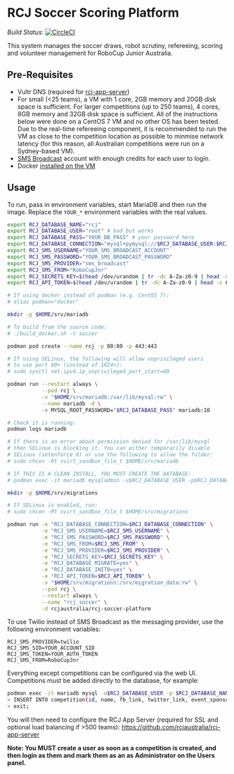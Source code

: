 # RCJ Soccer Scoring Platform

*Build Status:* [![CircleCI](https://circleci.com/gh/rcjaustralia/rcj-soccer-platform.svg?style=svg)](https://circleci.com/gh/rcjaustralia/rcj-soccer-platform)

This system manages the soccer draws, robot scrutiny, refereeing, scoring and volunteer management for RoboCup Junior Australia.

## Pre-Requisites
* Vultr DNS (required for [rcj-app-server](https://github.com/rcjaustralia/rcj-app-server))
* For small (<25 teams), a VM with 1 core, 2GB memory and 20GB disk space is sufficient. For larger competitions (up to 250 teams), 4 cores, 8GB memory and 32GB disk space is sufficient. All of the instructions below were done on a CentOS 7 VM and no other OS has been tested. Due to the real-time refereeing component, it is recommended to run the VM as close to the competition location as possible to minmise network latency (for this reason, all Australian competitions were run on a Sydney-based VM).
* [SMS Broadcast](https://www.smsbroadcast.com.au) account with enough credits for each user to login.
* Docker [installed on the VM](https://docs.docker.com/install/linux/docker-ce/centos/)

## Usage
To run, pass in environment variables, start MariaDB and then run the image. Replace the `YOUR_*` environment variables with the real values. 

```bash
export RCJ_DATABASE_NAME="rcj"
export RCJ_DATABASE_USER="root" # bad but works
export RCJ_DATABASE_PASS="YOUR_DB_PASS" # your password here
export RCJ_DATABASE_CONNECTION="mysql+pymysql://$RCJ_DATABASE_USER:$RCJ_DATABASE_PASS@mariadb/$RCJ_DATABASE_NAME"
export RCJ_SMS_USERNAME="YOUR_SMS_BROADCAST_ACCOUNT"
export RCJ_SMS_PASSWORD="YOUR_SMS_BROADCAST_PASSWORD"
export RCJ_SMS_PROVIDER="sms_broadcast"
export RCJ_SMS_FROM="RoboCupJnr"
export RCJ_SECRETS_KEY=$(head /dev/urandom | tr -dc A-Za-z0-9 | head -c 64)
export RCJ_API_TOKEN=$(head /dev/urandom | tr -dc A-Za-z0-9 | head -c 64)

# If using docker instead of podman (e.g. CentOS 7):
# alias podman="docker"

mkdir -p $HOME/srv/mariadb

# To build from the source code:
# ./build_docker.sh -t soccer

podman pod create --name rcj -p 80:80 -p 443:443

# If using SELinux, the following will allow unprivileged users
# to use port 80+ (instead of 1024+):
# sudo sysctl net.ipv4.ip_unprivileged_port_start=80

podman run --restart always \
           --pod rcj \
           -v "$HOME/srv/mariadb:/var/lib/mysql:rw" \
           --name mariadb -d \
           -e MYSQL_ROOT_PASSWORD="$RCJ_DATABASE_PASS" mariadb:10

# Check it is running:
podman logs mariadb

# If there is an error about permission denied for /var/lib/mysql
# then SELinux is blocking it. You can either temporarily disable
# SELinux (setenforce 0) or use the following to allow the folder:
# sudo chcon -Rt svirt_sandbox_file_t $HOME/srv/mariadb

# IF THIS IS A CLEAN INSTALL, YOU MUST CREATE THE DATABASE:
# podman exec -it mariadb mysqladmin -u$RCJ_DATABASE_USER -p$RCJ_DATABASE_PASS create $RCJ_DATABASE_NAME

mkdir -p $HOME/srv/migrations

# If SELinux is enabled, run:
# sudo chcon -Rt svirt_sandbox_file_t $HOME/srv/migrations

podman run -e "RCJ_DATABASE_CONNECTION=$RCJ_DATABASE_CONNECTION" \
           -e "RCJ_SMS_USERNAME=$RCJ_SMS_USERNAME" \
           -e "RCJ_SMS_PASSWORD=$RCJ_SMS_PASSWORD" \
           -e "RCJ_SMS_FROM=$RCJ_SMS_FROM" \
           -e "RCJ_SMS_PROVIDER=$RCJ_SMS_PROVIDER" \
           -e "RCJ_SECRETS_KEY=$RCJ_SECRETS_KEY" \
           -e "RCJ_DATABASE_MIGRATE=yes" \
           -e "RCJ_DATABASE_INIT0=yes" \
           -e "RCJ_API_TOKEN=$RCJ_API_TOKEN" \
           -v "$HOME/srv/migrations:/srv/migration_data:rw" \
           --pod rcj \
           --restart always \
           --name "rcj_soccer" \
           -d rcjaustralia/rcj-soccer-platform
```

To use Twilio instead of SMS Broadcast as the messaging provider, use the following environment variables:
```
RCJ_SMS_PROVIDER=twilio
RCJ_SMS_SID=YOUR_ACCOUNT_SID
RCJ_SMS_TOKEN=YOUR_AUTH_TOKEN
RCJ_SMS_FROM=RoboCupJnr
```

Everything except competitions can be configured via the web UI. Competitions must be added directly to the database, for example:

```bash
podman exec -it mariadb mysql -u$RCJ_DATABASE_USER -p $RCJ_DATABASE_NAME
> INSERT INTO competition(id, name, fb_link, twitter_link, event_sponsor_link, event_sponsor_img, is_active, start_date) VALUES('rcjq', 'Queensland State Competition', 'robocupjunioraustralia', '#RCJQ', 'https://www.uq.edu.au', '/static/images/sponsors/uq.png', 1, '2019-08-10');
> exit;
```

You will then need to configure the RCJ App Server (required for SSL and optional load balancing if >500 teams): https://github.com/rcjaustralia/rcj-app-server

**Note: You MUST create a user as soon as a competition is created, and then login as them and mark them as an as Administrator on the Users panel.** 
